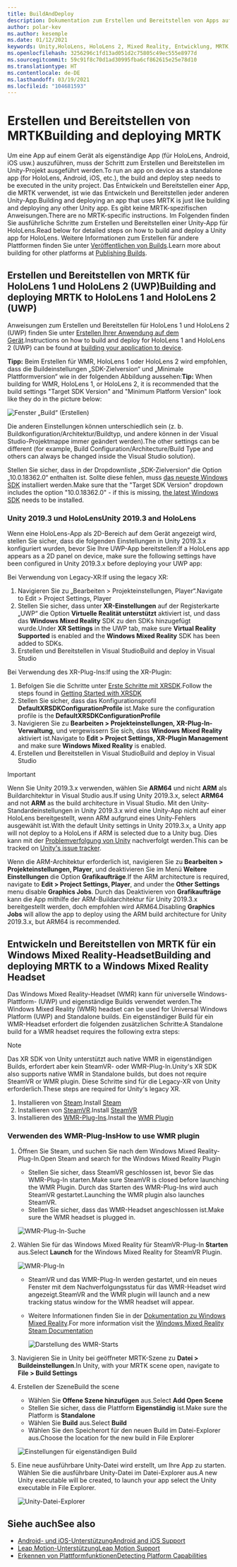 ```yaml
---
title: BuildAndDeploy
description: Dokumentation zum Erstellen und Bereitstellen von Apps auf verschiedenen Geräten.
author: polar-kev
ms.author: kesemple
ms.date: 01/12/2021
keywords: Unity,HoloLens, HoloLens 2, Mixed Reality, Entwicklung, MRTK, Visual Studio, Android, iOS
ms.openlocfilehash: 3256296c1fd13ad051d2c75805c49ec555e8977d
ms.sourcegitcommit: 59c91f8c70d1ad30995fba6cf862615e25e78d10
ms.translationtype: HT
ms.contentlocale: de-DE
ms.lasthandoff: 03/19/2021
ms.locfileid: "104681593"
---
```

# <a name="building-and-deploying-mrtk"></a><span data-ttu-id="25880-104">Erstellen und Bereitstellen von MRTK</span><span class="sxs-lookup"><span data-stu-id="25880-104">Building and deploying MRTK</span></span>

<span data-ttu-id="25880-105">Um eine App auf einem Gerät als eigenständige App (für HoloLens, Android, iOS usw.) auszuführen, muss der Schritt zum Erstellen und Bereitstellen im Unity-Projekt ausgeführt werden.</span><span class="sxs-lookup"><span data-stu-id="25880-105">To run an app on device as a standalone app (for HoloLens, Android, iOS, etc.), the build and deploy step needs to be executed in the unity project.</span></span> <span data-ttu-id="25880-106">Das Entwickeln und Bereitstellen einer App, die MRTK verwendet, ist wie das Entwickeln und Bereitstellen jeder anderen Unity-App.</span><span class="sxs-lookup"><span data-stu-id="25880-106">Building and deploying an app that uses MRTK is just like building and deploying any other Unity app.</span></span> <span data-ttu-id="25880-107">Es gibt keine MRTK-spezifischen Anweisungen.</span><span class="sxs-lookup"><span data-stu-id="25880-107">There are no MRTK-specific instructions.</span></span> <span data-ttu-id="25880-108">Im Folgenden finden Sie ausführliche Schritte zum Erstellen und Bereitstellen einer Unity-App für HoloLens.</span><span class="sxs-lookup"><span data-stu-id="25880-108">Read below for detailed steps on how to build and deploy a Unity app for HoloLens.</span></span>  <span data-ttu-id="25880-109">Weitere Informationen zum Erstellen für andere Plattformen finden Sie unter [Veröffentlichen von Builds](https://docs.unity3d.com/Manual/PublishingBuilds.html).</span><span class="sxs-lookup"><span data-stu-id="25880-109">Learn more about building for other platforms at [Publishing Builds](https://docs.unity3d.com/Manual/PublishingBuilds.html).</span></span>

## <a name="building-and-deploying-mrtk-to-hololens-1-and-hololens-2-uwp"></a><span data-ttu-id="25880-110">Erstellen und Bereitstellen von MRTK für HoloLens 1 und HoloLens 2 (UWP)</span><span class="sxs-lookup"><span data-stu-id="25880-110">Building and deploying MRTK to HoloLens 1 and HoloLens 2 (UWP)</span></span>

<span data-ttu-id="25880-111">Anweisungen zum Erstellen und Bereitstellen für HoloLens 1 und HoloLens 2 (UWP) finden Sie unter [Erstellen Ihrer Anwendung auf dem Gerät](https://docs.microsoft.com/windows/mixed-reality/mrlearning-base-ch1#build-your-application-to-your-device).</span><span class="sxs-lookup"><span data-stu-id="25880-111">Instructions on how to build and deploy for HoloLens 1 and HoloLens 2 (UWP) can be found at [building your application to device](https://docs.microsoft.com/windows/mixed-reality/mrlearning-base-ch1#build-your-application-to-your-device).</span></span>

<span data-ttu-id="25880-112">**Tipp:** Beim Erstellen für WMR, HoloLens 1 oder HoloLens 2 wird empfohlen, dass die Buildeinstellungen „SDK-Zielversion“ und „Minimale Plattformversion“ wie in der folgenden Abbildung aussehen:</span><span class="sxs-lookup"><span data-stu-id="25880-112">**Tip:** When building for WMR, HoloLens 1, or HoloLens 2, it is recommended that the build settings "Target SDK Version" and "Minimum Platform Version" look like they do in the picture below:</span></span>

![Fenster „Build“ (Erstellen)](../features/images/getting-started/BuildWindow.png)

<span data-ttu-id="25880-114">Die anderen Einstellungen können unterschiedlich sein (z. b. Buildkonfiguration/Architektur/Buildtyp, und andere können in der Visual Studio-Projektmappe immer geändert werden).</span><span class="sxs-lookup"><span data-stu-id="25880-114">The other settings can be different (for example, Build Configuration/Architecture/Build Type and others can always be changed inside the Visual Studio solution).</span></span>

<span data-ttu-id="25880-115">Stellen Sie sicher, dass in der Dropdownliste „SDK-Zielversion“ die Option „10.0.18362.0“ enthalten ist. Sollte diese fehlen, muss [das neueste Windows SDK](https://developer.microsoft.com/windows/downloads/windows-10-sdk) installiert werden.</span><span class="sxs-lookup"><span data-stu-id="25880-115">Make sure that the "Target SDK Version" dropdown includes the option "10.0.18362.0" - if this is missing, [the latest Windows SDK](https://developer.microsoft.com/windows/downloads/windows-10-sdk) needs to be installed.</span></span>

### <a name="unity-20193-and-hololens"></a><span data-ttu-id="25880-116">Unity 2019.3 und HoloLens</span><span class="sxs-lookup"><span data-stu-id="25880-116">Unity 2019.3 and HoloLens</span></span>

<span data-ttu-id="25880-117">Wenn eine HoloLens-App als 2D-Bereich auf dem Gerät angezeigt wird, stellen Sie sicher, dass die folgenden Einstellungen in Unity 2019.3.x konfiguriert wurden, bevor Sie Ihre UWP-App bereitstellen:</span><span class="sxs-lookup"><span data-stu-id="25880-117">If a HoloLens app appears as a 2D panel on device, make sure the following settings have been configured in Unity 2019.3.x before deploying your UWP app:</span></span>

<span data-ttu-id="25880-118">Bei Verwendung von Legacy-XR:</span><span class="sxs-lookup"><span data-stu-id="25880-118">If using the legacy XR:</span></span>

1. <span data-ttu-id="25880-119">Navigieren Sie zu „Bearbeiten > Projekteinstellungen, Player“.</span><span class="sxs-lookup"><span data-stu-id="25880-119">Navigate to Edit > Project Settings, Player</span></span>
1. <span data-ttu-id="25880-120">Stellen Sie sicher, dass unter **XR-Einstellungen** auf der Registerkarte „UWP“ die Option **Virtuelle Realität unterstützt** aktiviert ist, und dass das **Windows Mixed Reality** SDK zu den SDKs hinzugefügt wurde.</span><span class="sxs-lookup"><span data-stu-id="25880-120">Under **XR Settings** in the UWP tab, make sure **Virtual Reality Supported** is enabled and the **Windows Mixed Reality** SDK has been added to SDKs.</span></span>
1. <span data-ttu-id="25880-121">Erstellen und Bereitstellen in Visual Studio</span><span class="sxs-lookup"><span data-stu-id="25880-121">Build and deploy in Visual Studio</span></span>

<span data-ttu-id="25880-122">Bei Verwendung des XR-Plug-Ins:</span><span class="sxs-lookup"><span data-stu-id="25880-122">If using the XR-Plugin:</span></span>

1. <span data-ttu-id="25880-123">Befolgen Sie die Schritte unter [Erste Schritte mit XRSDK](../configuration/GettingStartedWithMRTKAndXRSDK.md).</span><span class="sxs-lookup"><span data-stu-id="25880-123">Follow the steps found in [Getting Started with XRSDK](../configuration/GettingStartedWithMRTKAndXRSDK.md)</span></span>
1. <span data-ttu-id="25880-124">Stellen Sie sicher, dass das Konfigurationsprofil **DefaultXRSDKConfigurationProfile** ist.</span><span class="sxs-lookup"><span data-stu-id="25880-124">Make sure the configuration profile is the **DefaultXRSDKConfigurationProfile**</span></span>
1. <span data-ttu-id="25880-125">Navigieren Sie zu **Bearbeiten > Projekteinstellungen, XR-Plug-In-Verwaltung**, und vergewissern Sie sich, dass **Windows Mixed Reality** aktiviert ist.</span><span class="sxs-lookup"><span data-stu-id="25880-125">Navigate to **Edit > Project Settings, XR-Plugin Management** and make sure **Windows Mixed Reality** is enabled.</span></span>
1. <span data-ttu-id="25880-126">Erstellen und Bereitstellen in Visual Studio</span><span class="sxs-lookup"><span data-stu-id="25880-126">Build and deploy in Visual Studio</span></span>

>[!IMPORTANT]
> <span data-ttu-id="25880-127">Wenn Sie Unity 2019.3.x verwenden, wählen Sie **ARM64** und nicht **ARM** als Buildarchitektur in Visual Studio aus.</span><span class="sxs-lookup"><span data-stu-id="25880-127">If using Unity 2019.3.x, select **ARM64** and not **ARM** as the build architecture in Visual Studio.</span></span> <span data-ttu-id="25880-128">Mit den Unity-Standardeinstellungen in Unity 2019.3.x wird eine Unity-App nicht auf einer HoloLens bereitgestellt, wenn ARM aufgrund eines Unity-Fehlers ausgewählt ist.</span><span class="sxs-lookup"><span data-stu-id="25880-128">With the default Unity settings in Unity 2019.3.x, a Unity app will not deploy to a HoloLens if ARM is selected due to a Unity bug.</span></span> <span data-ttu-id="25880-129">Dies kann mit der [Problemverfolgung von Unity](https://issuetracker.unity3d.com/issues/enabling-graphics-jobs-in-2019-dot-3-x-results-in-a-crash-or-nothing-rendering-on-hololens-2) nachverfolgt werden.</span><span class="sxs-lookup"><span data-stu-id="25880-129">This can be tracked on [Unity's issue tracker](https://issuetracker.unity3d.com/issues/enabling-graphics-jobs-in-2019-dot-3-x-results-in-a-crash-or-nothing-rendering-on-hololens-2).</span></span>
>
> <span data-ttu-id="25880-130">Wenn die ARM-Architektur erforderlich ist, navigieren Sie zu **Bearbeiten > Projekteinstellungen, Player**, und deaktivieren Sie im Menü **Weitere Einstellungen** die Option **Grafikaufträge**.</span><span class="sxs-lookup"><span data-stu-id="25880-130">If the ARM architecture is required, navigate to **Edit > Project Settings, Player**, and under the **Other Settings** menu disable **Graphics Jobs**.</span></span> <span data-ttu-id="25880-131">Durch das Deaktivieren von **Grafikaufträge** kann die App mithilfe der ARM-Buildarchitektur für Unity 2019.3.x bereitgestellt werden, doch empfohlen wird ARM64.</span><span class="sxs-lookup"><span data-stu-id="25880-131">Disabling **Graphics Jobs** will allow the app to deploy using the ARM build architecture for Unity 2019.3.x, but ARM64 is recommended.</span></span>

## <a name="building-and-deploying-mrtk-to-a-windows-mixed-reality-headset"></a><span data-ttu-id="25880-132">Entwickeln und Bereitstellen von MRTK für ein Windows Mixed Reality-Headset</span><span class="sxs-lookup"><span data-stu-id="25880-132">Building and deploying MRTK to a Windows Mixed Reality Headset</span></span>

<span data-ttu-id="25880-133">Das Windows Mixed Reality-Headset (WMR) kann für universelle Windows-Plattform- (UWP) und eigenständige Builds verwendet werden.</span><span class="sxs-lookup"><span data-stu-id="25880-133">The Windows Mixed Reality (WMR) headset can be used for Universal Windows Platform (UWP) and Standalone builds.</span></span>  <span data-ttu-id="25880-134">Ein eigenständiger Build für ein WMR-Headset erfordert die folgenden zusätzlichen Schritte:</span><span class="sxs-lookup"><span data-stu-id="25880-134">A Standalone build for a WMR headset requires the following extra steps:</span></span>

> [!NOTE]
> <span data-ttu-id="25880-135">Das XR SDK von Unity unterstützt auch native WMR in eigenständigen Builds, erfordert aber kein SteamVR- oder WMR-Plug-In.</span><span class="sxs-lookup"><span data-stu-id="25880-135">Unity's XR SDK also supports native WMR in Standalone builds, but does not require SteamVR or WMR plugin.</span></span> <span data-ttu-id="25880-136">Diese Schritte sind für die Legacy-XR von Unity erforderlich.</span><span class="sxs-lookup"><span data-stu-id="25880-136">These steps are required for Unity's legacy XR.</span></span>

1. <span data-ttu-id="25880-137">Installieren von [Steam](https://store.steampowered.com/about/).</span><span class="sxs-lookup"><span data-stu-id="25880-137">Install [Steam](https://store.steampowered.com/about/)</span></span>
1. <span data-ttu-id="25880-138">Installieren von [SteamVR](https://store.steampowered.com/app/250820/SteamVR/).</span><span class="sxs-lookup"><span data-stu-id="25880-138">Install [SteamVR](https://store.steampowered.com/app/250820/SteamVR/)</span></span>
1. <span data-ttu-id="25880-139">Installieren des [WMR-Plug-Ins](https://store.steampowered.com/app/719950/Windows_Mixed_Reality_for_SteamVR/).</span><span class="sxs-lookup"><span data-stu-id="25880-139">Install the [WMR Plugin](https://store.steampowered.com/app/719950/Windows_Mixed_Reality_for_SteamVR/)</span></span>

### <a name="how-to-use-wmr-plugin"></a><span data-ttu-id="25880-140">Verwenden des WMR-Plug-Ins</span><span class="sxs-lookup"><span data-stu-id="25880-140">How to use WMR plugin</span></span>

1. <span data-ttu-id="25880-141">Öffnen Sie Steam, und suchen Sie nach dem Windows Mixed Reality-Plug-In.</span><span class="sxs-lookup"><span data-stu-id="25880-141">Open Steam and search for the Windows Mixed Reality Plugin</span></span>
    - <span data-ttu-id="25880-142">Stellen Sie sicher, dass SteamVR geschlossen ist, bevor Sie das WMR-Plug-In starten.</span><span class="sxs-lookup"><span data-stu-id="25880-142">Make sure SteamVR is closed before launching the WMR Plugin.</span></span> <span data-ttu-id="25880-143">Durch das Starten des WMR-Plug-Ins wird auch SteamVR gestartet.</span><span class="sxs-lookup"><span data-stu-id="25880-143">Launching the WMR plugin also launches SteamVR.</span></span>
    - <span data-ttu-id="25880-144">Stellen Sie sicher, dass das WMR-Headset angeschlossen ist.</span><span class="sxs-lookup"><span data-stu-id="25880-144">Make sure the WMR headset is plugged in.</span></span>

    ![WMR-Plug-In-Suche](../features/images/build-deploy/wmr/SteamSearchWMRPlugin.png)

1. <span data-ttu-id="25880-146">Wählen Sie für das Windows Mixed Reality für SteamVR-Plug-In **Starten** aus.</span><span class="sxs-lookup"><span data-stu-id="25880-146">Select **Launch** for the Windows Mixed Reality for SteamVR Plugin.</span></span>

    ![WMR-Plug-In](../features/images/build-deploy/wmr/WMRPlugin.png)

    - <span data-ttu-id="25880-148">SteamVR und das WMR-Plug-In werden gestartet, und ein neues Fenster mit dem Nachverfolgungsstatus für das WMR-Headset wird angezeigt.</span><span class="sxs-lookup"><span data-stu-id="25880-148">SteamVR and the WMR plugin will launch and a new tracking status window for the WMR headset will appear.</span></span>
    - <span data-ttu-id="25880-149">Weitere Informationen finden Sie in der [Dokumentation zu Windows Mixed Reality](https://support.microsoft.com/help/4053622/windows-10-play-steamvr-games-in-windows-mixed-reality).</span><span class="sxs-lookup"><span data-stu-id="25880-149">For more information visit the [Windows Mixed Reality Steam Documentation](https://support.microsoft.com/help/4053622/windows-10-play-steamvr-games-in-windows-mixed-reality)</span></span>

        ![Darstellung des WMR-Starts](../features/images/build-deploy/wmr/WMRPluginActive.png)

1. <span data-ttu-id="25880-151">Navigieren Sie in Unity bei geöffneter MRTK-Szene zu **Datei > Buildeinstellungen**.</span><span class="sxs-lookup"><span data-stu-id="25880-151">In Unity, with your MRTK scene open, navigate to **File > Build Settings**</span></span>

1. <span data-ttu-id="25880-152">Erstellen der Szene</span><span class="sxs-lookup"><span data-stu-id="25880-152">Build the scene</span></span>
    - <span data-ttu-id="25880-153">Wählen Sie **Offene Szene hinzufügen** aus.</span><span class="sxs-lookup"><span data-stu-id="25880-153">Select **Add Open Scene**</span></span>
    - <span data-ttu-id="25880-154">Stellen Sie sicher, dass die Plattform **Eigenständig** ist.</span><span class="sxs-lookup"><span data-stu-id="25880-154">Make sure the Platform is **Standalone**</span></span>
    - <span data-ttu-id="25880-155">Wählen Sie **Build** aus.</span><span class="sxs-lookup"><span data-stu-id="25880-155">Select **Build**</span></span>
    - <span data-ttu-id="25880-156">Wählen Sie den Speicherort für den neuen Build im Datei-Explorer aus.</span><span class="sxs-lookup"><span data-stu-id="25880-156">Choose the location for the new build in File Explorer</span></span>

    ![Einstellungen für eigenständigen Build](../features/images/build-deploy/wmr/BuildSettingsStandaloneUnity.png)

1. <span data-ttu-id="25880-158">Eine neue ausführbare Unity-Datei wird erstellt, um Ihre App zu starten. Wählen Sie die ausführbare Unity-Datei im Datei-Explorer aus.</span><span class="sxs-lookup"><span data-stu-id="25880-158">A new Unity executable will be created, to launch your app select the Unity executable in File Explorer.</span></span>

    ![Unity-Datei-Explorer](../features/images/build-deploy/wmr/FileExplorerUnityExe.png)

## <a name="see-also"></a><span data-ttu-id="25880-160">Siehe auch</span><span class="sxs-lookup"><span data-stu-id="25880-160">See also</span></span>

- [<span data-ttu-id="25880-161">Android- und iOS-Unterstützung</span><span class="sxs-lookup"><span data-stu-id="25880-161">Android and iOS Support</span></span>](../features/cross-platform/UsingARFoundation.md)
- [<span data-ttu-id="25880-162">Leap Motion-Unterstützung</span><span class="sxs-lookup"><span data-stu-id="25880-162">Leap Motion Support</span></span>](../features/cross-platform/LeapMotionMRTK.md)
- [<span data-ttu-id="25880-163">Erkennen von Plattformfunktionen</span><span class="sxs-lookup"><span data-stu-id="25880-163">Detecting Platform Capabilities</span></span>](../features/cross-platform/DetectingPlatformCapabilities.md)
